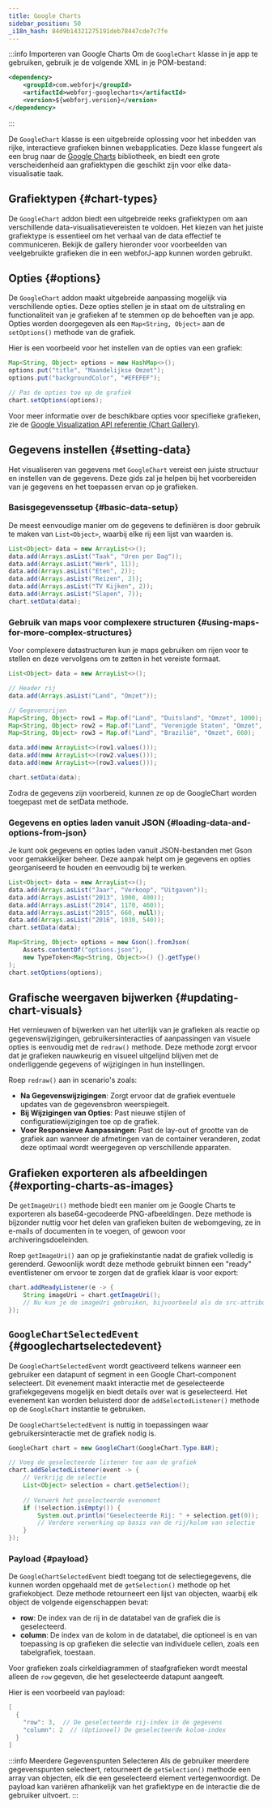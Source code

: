 ```yaml
---
title: Google Charts
sidebar_position: 50
_i18n_hash: 84d9b14321275191deb78447cde7c7fe
---
```

<DocChip chip='shadow' />
<DocChip chip='name' label="google-chart" exclude='true' />
<DocChip chip='since' label='23.06' />
<JavadocLink type="googlecharts" location="com/webforj/component/googlecharts/GoogleChart" top='true'/>

<!-- Korte overzicht van de component en wat het is/doet -->

:::info Importeren van Google Charts
Om de `GoogleChart` klasse in je app te gebruiken, gebruik je de volgende XML in je POM-bestand:

```xml
<dependency>
    <groupId>com.webforj</groupId>
    <artifactId>webforj-googlecharts</artifactId>
    <version>${webforj.version}</version>
</dependency>
```
:::

De `GoogleChart` klasse is een uitgebreide oplossing voor het inbedden van rijke, interactieve grafieken binnen webapplicaties. Deze klasse fungeert als een brug naar de [Google Charts](https://developers.google.com/chart) bibliotheek, en biedt een grote verscheidenheid aan grafiektypen die geschikt zijn voor elke data-visualisatie taak.

<ComponentDemo 
path='/webforj/chart?' 
javaE='https://raw.githubusercontent.com/webforj/webforj-documentation/refs/heads/main/src/main/java/com/webforj/samples/views/googlecharts/ChartView.java'
cssURL='/css/googlecharts/chart.css'
height='300px'
/>

## Grafiektypen {#chart-types}

De `GoogleChart` addon biedt een uitgebreide reeks grafiektypen om aan verschillende data-visualisatievereisten te voldoen. Het kiezen van het juiste grafiektype is essentieel om het verhaal van de data effectief te communiceren. Bekijk de gallery hieronder voor voorbeelden van veelgebruikte grafieken die in een webforJ-app kunnen worden gebruikt.

<ComponentDemo 
path='/webforj/chartgallery?' 
javaE='https://raw.githubusercontent.com/webforj/webforj-documentation/refs/heads/main/src/main/java/com/webforj/samples/views/googlecharts/ChartGalleryView.java'
cssURL='/css/googlecharts/chartGallery.css'
height='600px'
/>

## Opties {#options}

De `GoogleChart` addon maakt uitgebreide aanpassing mogelijk via verschillende opties. Deze opties stellen je in staat om de uitstraling en functionaliteit van je grafieken af te stemmen op de behoeften van je app. Opties worden doorgegeven als een `Map<String, Object>` aan de `setOptions()` methode van de grafiek. 

Hier is een voorbeeld voor het instellen van de opties van een grafiek:

```java
Map<String, Object> options = new HashMap<>();
options.put("title", "Maandelijkse Omzet");
options.put("backgroundColor", "#EFEFEF");

// Pas de opties toe op de grafiek
chart.setOptions(options);
```

Voor meer informatie over de beschikbare opties voor specifieke grafieken, zie de [Google Visualization API referentie (Chart Gallery)](https://developers.google.com/chart/interactive/docs/gallery).

## Gegevens instellen {#setting-data}

Het visualiseren van gegevens met `GoogleChart` vereist een juiste structuur en instellen van de gegevens. Deze gids zal je helpen bij het voorbereiden van je gegevens en het toepassen ervan op je grafieken.

### Basisgegevenssetup {#basic-data-setup}

De meest eenvoudige manier om de gegevens te definiëren is door gebruik te maken van `List<Object>`, waarbij elke rij een lijst van waarden is.

```java
List<Object> data = new ArrayList<>();
data.add(Arrays.asList("Taak", "Uren per Dag"));
data.add(Arrays.asList("Werk", 11));
data.add(Arrays.asList("Eten", 2));
data.add(Arrays.asList("Reizen", 2));
data.add(Arrays.asList("TV Kijken", 2));
data.add(Arrays.asList("Slapen", 7));
chart.setData(data);
```

### Gebruik van maps voor complexere structuren {#using-maps-for-more-complex-structures}

Voor complexere datastructuren kun je maps gebruiken om rijen voor te stellen en deze vervolgens om te zetten in het vereiste formaat.

```java
List<Object> data = new ArrayList<>();

// Header rij
data.add(Arrays.asList("Land", "Omzet"));

// Gegevensrijen
Map<String, Object> row1 = Map.of("Land", "Duitsland", "Omzet", 1000);
Map<String, Object> row2 = Map.of("Land", "Verenigde Staten", "Omzet", 1170);
Map<String, Object> row3 = Map.of("Land", "Brazilië", "Omzet", 660);

data.add(new ArrayList<>(row1.values()));
data.add(new ArrayList<>(row2.values()));
data.add(new ArrayList<>(row3.values()));

chart.setData(data);
```

Zodra de gegevens zijn voorbereid, kunnen ze op de GoogleChart worden toegepast met de setData methode.

<ComponentDemo 
path='/webforj/chartsettingdata?' 
javaE='https://raw.githubusercontent.com/webforj/webforj-documentation/refs/heads/main/src/main/java/com/webforj/samples/views/googlecharts/ChartSettingDataView.java'
height='300px'
/>

<!-- tabs={['ChartDemoSettingData.java']} -->

### Gegevens en opties laden vanuit JSON {#loading-data-and-options-from-json}

Je kunt ook gegevens en opties laden vanuit JSON-bestanden met Gson voor gemakkelijker beheer. Deze aanpak helpt om je gegevens en opties georganiseerd te houden en eenvoudig bij te werken.

```java
List<Object> data = new ArrayList<>();
data.add(Arrays.asList("Jaar", "Verkoop", "Uitgaven"));
data.add(Arrays.asList("2013", 1000, 400));
data.add(Arrays.asList("2014", 1170, 460));
data.add(Arrays.asList("2015", 660, null)); 
data.add(Arrays.asList("2016", 1030, 540));
chart.setData(data);

Map<String, Object> options = new Gson().fromJson(
    Assets.contentOf("options.json"),
    new TypeToken<Map<String, Object>>() {}.getType()
);
chart.setOptions(options);
```

## Grafische weergaven bijwerken {#updating-chart-visuals}

Het vernieuwen of bijwerken van het uiterlijk van je grafieken als reactie op gegevenswijzigingen, gebruikersinteracties of aanpassingen van visuele opties is eenvoudig met de `redraw()` methode. Deze methode zorgt ervoor dat je grafieken nauwkeurig en visueel uitgelijnd blijven met de onderliggende gegevens of wijzigingen in hun instellingen.

Roep `redraw()` aan in scenario's zoals:

- **Na Gegevenswijzigingen**: Zorgt ervoor dat de grafiek eventuele updates van de gegevensbron weerspiegelt.
- **Bij Wijzigingen van Opties**: Past nieuwe stijlen of configuratiewijzigingen toe op de grafiek.
- **Voor Responsieve Aanpassingen**: Past de lay-out of grootte van de grafiek aan wanneer de afmetingen van de container veranderen, zodat deze optimaal wordt weergegeven op verschillende apparaten.

<ComponentDemo 
path='/webforj/chartredraw?' 
javaE='https://raw.githubusercontent.com/webforj/webforj-documentation/refs/heads/main/src/main/java/com/webforj/samples/views/googlecharts/ChartRedrawView.java'
cssURL='/css/googlecharts/chartRedraw.css'
height='650px'
/>

<!-- tabs={['ChartDemoRedraw.java', 'redrawchart_styles.css']} -->

## Grafieken exporteren als afbeeldingen {#exporting-charts-as-images}

De `getImageUri()` methode biedt een manier om je Google Charts te exporteren als base64-gecodeerde PNG-afbeeldingen. Deze methode is bijzonder nuttig voor het delen van grafieken buiten de webomgeving, ze in e-mails of documenten in te voegen, of gewoon voor archiveringsdoeleinden.

Roep `getImageUri()` aan op je grafiekinstantie nadat de grafiek volledig is gerenderd. Gewoonlijk wordt deze methode gebruikt binnen een "ready" eventlistener om ervoor te zorgen dat de grafiek klaar is voor export:

```java
chart.addReadyListener(e -> {
    String imageUri = chart.getImageUri();
    // Nu kun je de imageUri gebruiken, bijvoorbeeld als de src-attribuut van een img-tag
});
```

## `GoogleChartSelectedEvent` {#googlechartselectedevent}

De `GoogleChartSelectedEvent` wordt geactiveerd telkens wanneer een gebruiker een datapunt of segment in een Google Chart-component selecteert. Dit evenement maakt interactie met de geselecteerde grafiekgegevens mogelijk en biedt details over wat is geselecteerd. Het evenement kan worden beluisterd door de `addSelectedListener()` methode op de `GoogleChart` instantie te gebruiken.

De `GoogleChartSelectedEvent` is nuttig in toepassingen waar gebruikersinteractie met de grafiek nodig is.

```java
GoogleChart chart = new GoogleChart(GoogleChart.Type.BAR);

// Voeg de geselecteerde listener toe aan de grafiek
chart.addSelectedListener(event -> {
    // Verkrijg de selectie
    List<Object> selection = chart.getSelection();
    
    // Verwerk het geselecteerde evenement
    if (!selection.isEmpty()) {
        System.out.println("Geselecteerde Rij: " + selection.get(0));
        // Verdere verwerking op basis van de rij/kolom van selectie
    }
});
```

### Payload {#payload}
De `GoogleChartSelectedEvent` biedt toegang tot de selectiegegevens, die kunnen worden opgehaald met de `getSelection()` methode op het grafiekobject. Deze methode retourneert een lijst van objecten, waarbij elk object de volgende eigenschappen bevat:

- **row**: De index van de rij in de datatabel van de grafiek die is geselecteerd.
- **column**: De index van de kolom in de datatabel, die optioneel is en van toepassing is op grafieken die selectie van individuele cellen, zoals een tabelgrafiek, toestaan.
  
Voor grafieken zoals cirkeldiagrammen of staafgrafieken wordt meestal alleen de `row` gegeven, die het geselecteerde datapunt aangeeft.

Hier is een voorbeeld van payload:
```java
[
  {
    "row": 3,  // De geselecteerde rij-index in de gegevens
    "column": 2  // (Optioneel) De geselecteerde kolom-index
  }
]
```

:::info Meerdere Gegevenspunten Selecteren
Als de gebruiker meerdere gegevenspunten selecteert, retourneert de `getSelection()` methode een array van objecten, elk die een geselecteerd element vertegenwoordigt. De payload kan variëren afhankelijk van het grafiektype en de interactie die de gebruiker uitvoert.
:::
